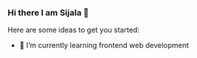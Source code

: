 ### Hi there I am Sijala 👋



Here are some ideas to get you started:

- 🌱 I’m currently learning frontend web development


